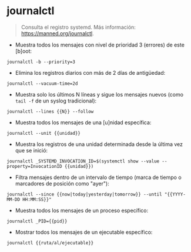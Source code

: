 # journalctl

> Consulta el registro systemd.
> Más información: <https://manned.org/journalctl>.

- Muestra todos los mensajes con nivel de prioridad 3 (errores) de este [b]oot:

`journalctl -b --priority=3`

- Elimina los registros diarios con más de 2 días de antigüedad:

`journalctl --vacuum-time=2d`

- Muestra solo los últimos N líneas y sigue los mensajes nuevos (como `tail -f` de un syslog tradicional):

`journalctl --lines {{N}} --follow`

- Muestra todos los mensajes de una [u]nidad específica:

`journalctl --unit {{unidad}}`

- Muestra los registros de una unidad determinada desde la última vez que se inició:

`journalctl _SYSTEMD_INVOCATION_ID=$(systemctl show --value --property=InvocationID {{unidad}})`

- Filtra mensajes dentro de un intervalo de tiempo (marca de tiempo o marcadores de posición como "ayer"):

`journalctl --since {{now|today|yesterday|tomorrow}} --until "{{YYYY-MM-DD HH:MM:SS}}"`

- Muestra todos los mensajes de un proceso específico:

`journalctl _PID={{pid}}`

- Mostrar todos los mensajes de un ejecutable específico:

`journalctl {{ruta/al/ejecutable}}`
